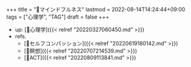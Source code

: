 +++
title = "📝マインドフルネス"
lastmod = 2022-08-14T14:24:44+09:00
tags = ["心理学", "TAG"]
draft = false
+++

-   up: [📁心理学]({{< relref "20220327060450.md" >}})
-   refs.
    -   [📝セルフコンパッション]({{< relref "20220619180142.md" >}})
    -   [📝瞑想]({{< relref "20220707214539.md" >}})
    -   [📝ACT]({{< relref "20220809113841.md" >}})
